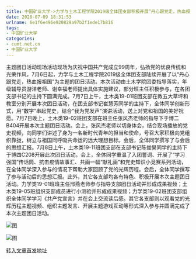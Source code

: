 ```yaml
---
title: 中国矿业大学->力学与土木工程学院2019级全体团支部积极开展“丹心跟党走，热血报祖国”主题团日活动 | cumt.net.cn
date: 2020-07-09 18:31:53
urlname: 6e1f6e496e920829a97b2f1ede17b816
tags: 
- 中国矿业大学
categories:
- cumt.net.cn
- 中国矿业大学
---
```

主题团日活动现场活动现场为庆祝中国共产党成立99周年，弘扬党的优良传统和光荣作风，7月6日起，力学与土木工程学院2019级全体团支部陆续开展了以“丹心跟党走，热血报祖国”为主题的团日活动。本次活动由土木学院团委指导落实，年级辅导员游洋老师、谢幸福老师提出具体实施建议，部分班主任积极参与，在各团支部书记的主持下圆满完成。7月7日上午，土木类19-01班团支部在教五大草坪和教室分别开展本次团日活动，在团支部书记崔慧芳同学的主持下，全体同学创新形式，用“数字”串起党史，结合“我为党发声”演讲活动，送上对党和祖国的美好祝愿。7月7日晚上，土木类19-02班团支部在班主任张风杰老师的指导下于博二B404开展本次主题团日活动。会上，张风杰老师以切身体会，结合现场播放的党史视频，向同学们讲述了身为一名新时代青年的担当和使命，号召大家积极向党组织靠拢，树立与祖国同呼吸共命运的远大理想目标。会后，全体同学撰写了与会后的思想汇报。7月8日上午，土木类19-11班团支部在支部书记陈俊昊同学的主持下于博四C208开展此次团日活动。会上，全体同学重温了入团誓词、开展了“学习强国”传话筒、抗击疫情故事汇、共画一幅“献礼画”和党史知识小竞赛系列活动，在全体同学深入参与的情况下帮助大家回顾了党的光辉历程。会后，全体同学撰写了参与活动后的思想汇报。此外，其它各支部均各有特色、积极开展本次主题团日活动。力学类19-01班班主任邢燕老师参与指导支部团日活动并形成成果视频；土木类19-05班组织支部成员进行小测验并形成成果视频；力学类19-02班团支部组织全体同学学习《共产党宣言》并在会上交流读后感。其它各支部则以观看党的光辉历程主题视频、组织主题发言、开展主题游戏互动等形式深入参与并圆满完成了本次主题团日活动。

![图](http://xwzx.cumt.edu.cn/_upload/article/images/48/03/b8887718413b9b179bbd3d66b468/1d712dd9-917e-4c49-9875-b8392517c2b6.jpg)

![图](http://xwzx.cumt.edu.cn/_upload/article/images/48/03/b8887718413b9b179bbd3d66b468/51f6a88f-11a9-4e92-8d15-7479ded24008.jpg)

[转入文章首发地址](http://xwzx.cumt.edu.cn/b6/bc/c523a571068/page.htm)
